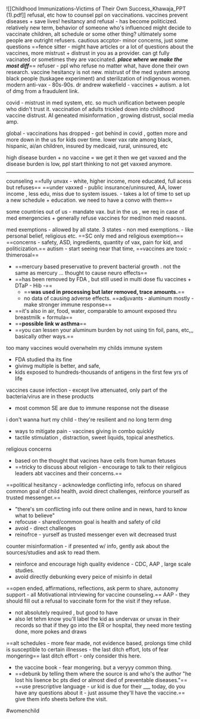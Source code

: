 ![[Childhood Immunizations-Victims of Their Own Success_Khawaja_PPT (1).pdf]]
refusal, etc how to counsel ppl on vaccinations. 
vaccines prevent diseases + save lives! 
hesitancy and refusal - has become politicized. relatively new term, behavior of someone who's influenced 
might decide to vaccinate children, alt schedule or some other thing? 
ultimately some people are outright refusers. 
cautious accptor- minor concerns, just some questions
==fence sitter - might have articles or a lot of questions about the vaccines, more mistrust + distrust in you as a provider. can gt fully vacinated or sometimes they are vaccinated. ***place where we make the most diff***==
refuser - ppl who refuse no matter what, have done their own research. 
vaccine hesitancy is not new. mistrust of the med system among black people (tuskagee experiment) and sterilization of indigenous women. 
modern anti-vax - 80s-90s. dr andrew wakefield - vaccines + autism. a lot of dmg from a fraudulent link. 

covid - mistrust in med system, etc. so much unification between people who didn't trust it. vaccination of adults trickled down into childhood vaccine distrust. AI geneated misinformation , growing distrust, social media amp. 

global - vaccinations has dropped - got behind in covid , gotten more and more down in the us for kids over time. 
lower vax rate among black, hispanic, ai/an children, insured by medicaid, rural, uninsured, etc 

high disease burden + no vaccine = we get it 
then we get vaxxed and the disease burden is low, ppl start thinking to not get vaxxed anymore. 

---
counseling 
==fully unvax - white, higher income, more educated, full acess but refuses==
==under vaxxed - public insurance/uninsured, AA, lower income , less edu, miss due to system issues. - takes a lot of time to set up a new schedule + education. we need to have a convo with them== 

some countries out of us - mandate vax. but in the us , we req in case of med emergencies + generally refuse vaccines for med/non med reaosns. 

med exemptions - allowed by all state. 
3 states - non med exemptions. - like personal belief, religious etc. ==SC only med and religious exemption== 
==concerns - safety, ASD, ingredients, quantity of vax, pain for kid, and politicization.== 
autism - start seeing near that time, 
==vaccines are toxic - thimerosal== 
- ==mercury based preservative to prevent bacterial growth . not the same as mercury ... thought to cause neuro effects==
- ==has been removed by FDA , but still used in multi dose flu  vaccines + DTaP - Hib -== 
	-  ==**was used in processing but later removed, trace amounts.**==
	- no data of causing adverse effects. 
==adjuvants - aluminum mostly - make stronger immune response==
- ==it's also in air, food, water, comparable to amount exposed thru breastmilk + formula== 
- ==**possible link w asthma**==
- ==you can lessen your aluminum burden by not using tin foil, pans, etc,,, basically other ways.== 

too many vaccines would overwhelm my childs immune system
- FDA studied tha its fine
- givinvg multiple is better, and safe, 
- kids exposed to hundreds-thousands of antigens in the first few yrs of life 

vaccines cause infection - except live attenuated, only part of the bacteria/virus are in these products
- most common SE are due to immune response not the disease

i don't wanna hurt my child - they're resilient and no long term dmg
- ways to mitigate pain - vaccines giving in combo quickly 
- tactile stimulation , distraction, sweet liquids, topical anesthetics. 

religious concerns
- based on the thought that vacines have cells from human fetuses
- ==tricky to discuss about religion - encourage to talk to their religious leaders abt vaccines and their concerns.== 

==political hesitancy - acknowledge conflicting info, refocus on shared common goal of child health, avoid direct challenges, reinforce yourself as trusted messenger.== 
- "there's sm conflicting info out there online and in news, hard to know what to believe"
- refocuse - shared/common goal is health and safety of cild
- avoid - direct challenges 
- reinofrce - yurself as trusted messenger even wit decreased trust 

counter misinformation - if presented w/ info, gently ask about the sources/studies and ask to read them. 
- reinforce and encourage high quality evidence - CDC, AAP , large scale studies. 
- avoid directly debunking every peice of misinfo in detail 

==open ended, affirmations, reflections, ask perm to share, autonomy support - all Motivational intrviewing for vaccine counseling.== 
AAP - they should fill out a refusal to vaccinate form for the visit if they refuse. 
- not absolutely required , but good to have
- also let tehm know you'll label the kid as undervax or unvax in their records so that if they go into the ER or hospital, they need more testing done, more pokes and draws 

==alt schedules - more fear made, not evidence based, prolongs time child is susceptible to certain illnesses - the last ditch effort, lots of fear mongering== 
last ditch effort - only consider this here. 
- the vaccine book - fear mongering. but a veryyy common thing.  
- ==debunk by telling them where the source is and who's the author "he lost his lisence bc pts died or almost died of preventable diseases."==
==use prescriptive language - ur kid is due for their ___ today, do you have any questions about it - just assume they'll have the vaccine.== 
give them info sheets before the visit. 

#womenchild 

